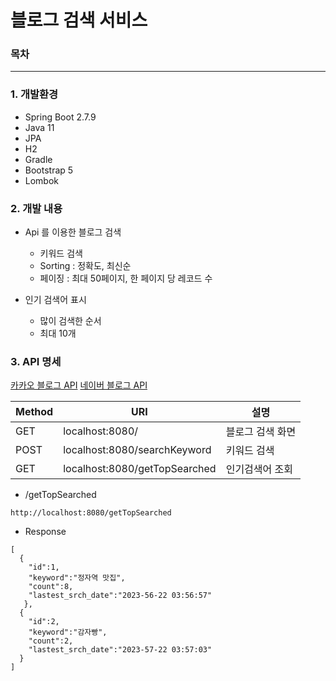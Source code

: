 # 블로그 검색 서비스


### 목차


---
### 1. 개발환경

- Spring Boot 2.7.9
- Java 11
- JPA
- H2
- Gradle
- Bootstrap 5
- Lombok


### 2. 개발 내용
- Api 를 이용한 블로그 검색
  - 키워드 검색
  - Sorting : 정확도, 최신순
  - 페이징 : 최대 50페이지, 한 페이지 당 레코드 수

- 인기 검색어 표시
  - 많이 검색한 순서
  - 최대 10개


### 3. API 명세

[카카오 블로그 API]([https://lynmp.com](https://developers.kakao.com/docs/latest/ko/daum-search/dev-guide#search-blog))
[네이버 블로그 API]([[https://lynmp.com](https://developers.kakao.com/docs/latest/ko/daum-search/dev-guide#search-blog)](https://developers.naver.com/docs/serviceapi/search/blog/blog.md#%EB%B8%94%EB%A1%9C%EA%B7%B8-%EA%B2%80%EC%83%89-api-%EB%A0%88%ED%8D%BC%EB%9F%B0%EC%8A%A4))

|Method|URI|설명|
|------|---|---|
|GET|localhost:8080/|블로그 검색 화면|
|POST|localhost:8080/searchKeyword|키워드 검색|
|GET|localhost:8080/getTopSearched|인기검색어 조회|

- /getTopSearched
```
http://localhost:8080/getTopSearched
```
- Response
```
[
  {
    "id":1,
    "keyword":"정자역 맛집",
    "count":8,
    "lastest_srch_date":"2023-56-22 03:56:57"
   },
  {
    "id":2,
    "keyword":"감자빵",
    "count":2,
    "lastest_srch_date":"2023-57-22 03:57:03"
  }
]
```
